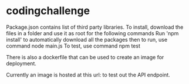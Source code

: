 # codingchallenge

Package.json contains list of third party libraries.
To install, download the files in a folder and use it as root for the following commands
Run 'npm install' to automatically download all the packages
then to run, use command node main.js
To test, use command npm test

There is also a dockerfile that can be used to create an image for deployment.

Currently an image is hosted at this url: to test out the API endpoint.
